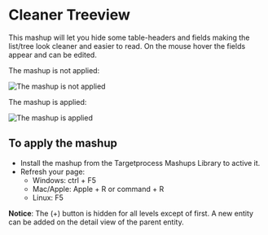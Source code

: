 # Cleaner Treeview

This mashup will let you hide some table-headers and fields making the list/tree look cleaner and easier to read. On the mouse hover the fields appear and can be edited.

The mashup is not applied:

![The mashup is not applied](https://github.com/TargetProcess/TP3MashupLibrary/raw/master/Cleaner%20Treeview/CleanerTreeview-1.png)

The mashup is applied:

![The mashup is applied](https://github.com/TargetProcess/TP3MashupLibrary/raw/master/Cleaner%20Treeview/CleanerTreeview-2.png)

## To apply the mashup

* Install the mashup from the Targetprocess Mashups Library to active it.
* Refresh your page:
	* Windows: ctrl + F5
	* Mac/Apple: Apple + R or command + R
	* Linux: F5

__Notice__:
The (+) button is hidden for all levels except of first. 
A new entity can be added on the detail view of the parent entity.
